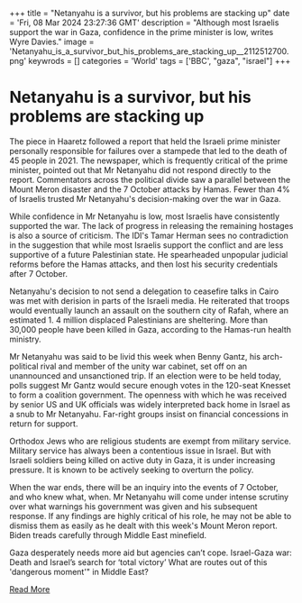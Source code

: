 +++
title = "Netanyahu is a survivor, but his problems are stacking up"
date = 'Fri, 08 Mar 2024 23:27:36 GMT'
description = "Although most Israelis support the war in Gaza, confidence in the prime minister is low, writes Wyre Davies."
image = 'Netanyahu_is_a_survivor_but_his_problems_are_stacking_up__2112512700.png'
keywrods =  []
categories = 'World'
tags = ['BBC', "gaza", "israel"]
+++

# Netanyahu is a survivor, but his problems are stacking up

The piece in Haaretz followed a report that held the Israeli prime minister personally responsible for failures over a stampede that led to the death of 45 people in 2021.
The newspaper, which is frequently critical of the prime minister, pointed out that Mr Netanyahu did not respond directly to the report.
Commentators across the political divide saw a parallel between the Mount Meron disaster and the 7 October attacks by Hamas.
Fewer than 4% of Israelis trusted Mr Netanyahu<bb>'s decision-making over the war in Gaza.

While confidence in Mr Netanyahu is low, most Israelis have consistently supported the war.
The lack of progress in releasing the remaining hostages is also a source of criticism.
The IDI<bb>'s Tamar Herman sees no contradiction in the suggestion that while most Israelis support the conflict and are less supportive of a future Palestinian state.
He spearheaded unpopular judicial reforms before the Hamas attacks, and then lost his security credentials after 7 October.

Netanyahu's decision to not send a delegation to ceasefire talks in Cairo was met with derision in parts of the Israeli media.
He reiterated that troops would eventually launch an assault on the southern city of Rafah, where an estimated 1.
4 million displaced Palestinians are sheltering.
More than 30,000 people have been killed in Gaza, according to the Hamas-run health ministry.

Mr Netanyahu was said to be livid this week when Benny Gantz, his arch-political rival and member of the unity war cabinet, set off on an unannounced and unsanctioned trip.
If an election were to be held today, polls suggest Mr Gantz would secure enough votes in the 120-seat Knesset to form a coalition government.
The openness with which he was received by senior US and UK officials was widely interpreted back home in Israel as a snub to Mr Netanyahu.
Far-right groups insist on financial concessions in return for support.

Orthodox Jews who are religious students are exempt from military service.
Military service has always been a contentious issue in Israel.
But with Israeli soldiers being killed on active duty in Gaza, it is under increasing pressure.
It is known to be actively seeking to overturn the policy.

When the war ends, there will be an inquiry into the events of 7 October, and who knew what, when.
Mr Netanyahu will come under intense scrutiny over what warnings his government was given and his subsequent response.
If any findings are highly critical of his role, he may not be able to dismiss them as easily as he dealt with this week<bb>'s Mount Meron report.
Biden treads carefully through Middle East minefield.

Gaza desperately needs more aid but agencies can’t cope.
Israel-Gaza war: Death and Israel’s search for ‘total victory’ What are routes out of this <bb>'dangerous moment<bb>'" in Middle East?


[Read More](https://www.bbc.co.uk/news/world-middle-east-68512319)
